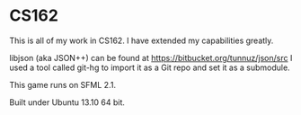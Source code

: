 CS162
=====

This is all of my work in CS162. I have extended my capabilities greatly.

libjson (aka JSON++) can be found at https://bitbucket.org/tunnuz/json/src
I used a tool called git-hg to import it as a Git repo and set it as a submodule.

This game runs on SFML 2.1.

Built under Ubuntu 13.10 64 bit.
